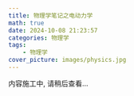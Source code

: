 ```yaml
---
title: 物理学笔记之电动力学
math: true
date: 2024-10-08 21:23:57
categories: 物理学
tags:
    - 物理学
cover_picture: images/physics.jpg
---
```





内容施工中, 请稍后查看...